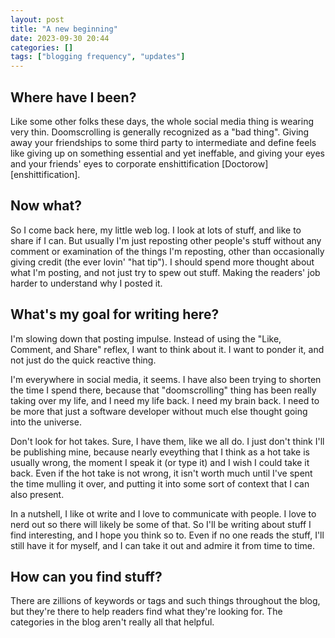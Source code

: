 ```yaml
---
layout: post
title: "A new beginning"
date: 2023-09-30 20:44
categories: []
tags: ["blogging frequency", "updates"]
---
```


## Where have I been?

Like some other folks these days, the whole social media thing is wearing very thin. Doomscrolling is generally recognized as a "bad thing". Giving away your friendships to some third party to intermediate and define feels like giving up on something essential and yet ineffable, and giving your eyes and your friends' eyes to corporate enshittification [Doctorow][enshittification].

## Now what?

So I come back here, my little web log. I look at lots of stuff, and like to share if I can. But usually I'm just reposting other people's stuff without any comment or examination of the things I'm reposting, other than occasionally giving credit (the ever lovin' "hat tip"). I should spend more thought about what I'm posting, and not just try to spew out stuff. Making the readers' job harder to understand why I posted it.

## What's my goal for writing here?

I'm slowing down that posting impulse. Instead of using the "Like, Comment, and Share" reflex, I want to think about it. I want to ponder it, and not just do the quick reactive thing.

I'm everywhere in social media, it seems. I have also been trying to shorten the time I spend there, because that "doomscrolling" thing has been really taking over my life, and I need my life back. I need my brain back. I need to be more that just a software developer without much else thought going into the universe.

Don't look for hot takes. Sure, I have them, like we all do. I just don't think I'll be publishing mine, because nearly eveything that I think as a hot take is usually wrong, the moment I speak it (or type it) and I wish I could take it back. Even if the hot take is not wrong, it isn't worth much until I've spent the time mulling it over, and putting it into some sort of context that I can also present.

In a nutshell, I like ot write and I love to communicate with people. I love to nerd out so there will likely be some of that. So I'll be writing about stuff I find interesting, and I hope you think so to. Even if no one reads the stuff, I'll still have it for myself, and I can take it out and admire it from time to time.

## How can you find stuff?

There are zillions of keywords or tags and such things throughout the blog, but they're there to help readers find what they're looking for. The categories in the blog aren't really all that helpful. 

